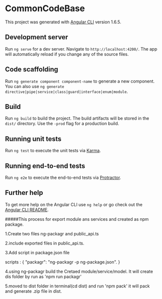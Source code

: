 # CommonCodeBase

This project was generated with [Angular CLI](https://github.com/angular/angular-cli) version 1.6.5.

## Development server

Run `ng serve` for a dev server. Navigate to `http://localhost:4200/`. The app will automatically reload if you change any of the source files.

## Code scaffolding

Run `ng generate component component-name` to generate a new component. You can also use `ng generate directive|pipe|service|class|guard|interface|enum|module`.

## Build

Run `ng build` to build the project. The build artifacts will be stored in the `dist/` directory. Use the `-prod` flag for a production build.

## Running unit tests

Run `ng test` to execute the unit tests via [Karma](https://karma-runner.github.io).

## Running end-to-end tests

Run `ng e2e` to execute the end-to-end tests via [Protractor](http://www.protractortest.org/).

## Further help

To get more help on the Angular CLI use `ng help` or go check out the [Angular CLI README](https://github.com/angular/angular-cli/blob/master/README.md).

#####This process for export module ans services and created as npm package.


1.Create two files ng-packagr and public_api.ts

2.include exported files in public_api.ts.

3.Add script in package.json file 

scripts : {
 "packagr": "ng-packagr -p ng-package.json".
}

4.using ng-packagr build the Cretaed module/service/model. It will create dis folder by run as 'npm run packagr'
 
5.moved to dist folder in terminal(cd dist) and run 'npm pack' it will pack and generate .zip file in dist.





